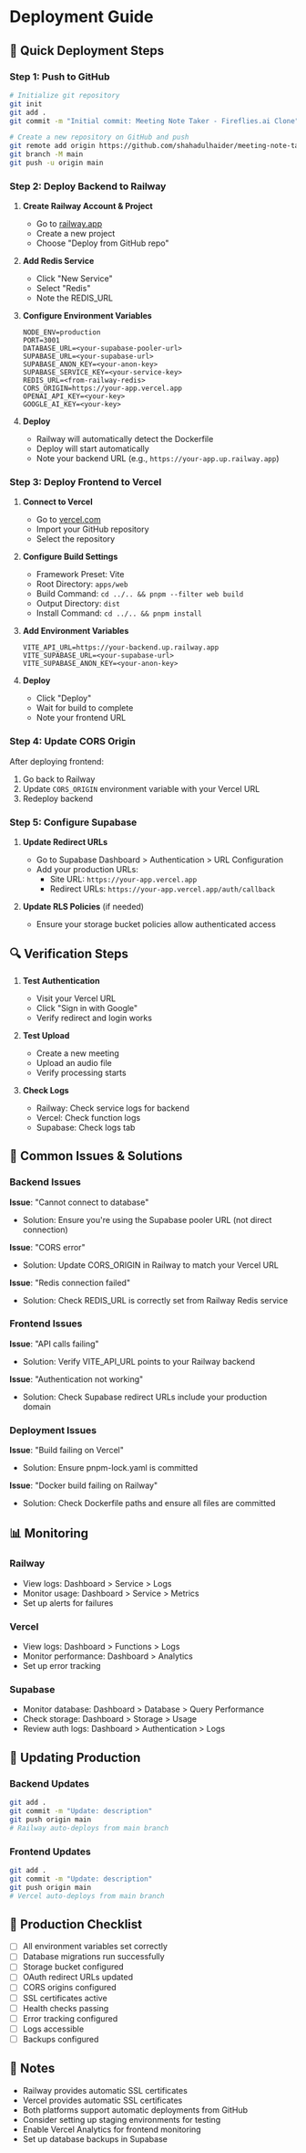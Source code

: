 # Deployment Guide

## 🚀 Quick Deployment Steps

### Step 1: Push to GitHub

```bash
# Initialize git repository
git init
git add .
git commit -m "Initial commit: Meeting Note Taker - Fireflies.ai Clone"

# Create a new repository on GitHub and push
git remote add origin https://github.com/shahadulhaider/meeting-note-taker.git
git branch -M main
git push -u origin main
```

### Step 2: Deploy Backend to Railway

1. **Create Railway Account & Project**
   - Go to [railway.app](https://railway.app)
   - Create a new project
   - Choose "Deploy from GitHub repo"

2. **Add Redis Service**
   - Click "New Service"
   - Select "Redis"
   - Note the REDIS_URL

3. **Configure Environment Variables**
   ```
   NODE_ENV=production
   PORT=3001
   DATABASE_URL=<your-supabase-pooler-url>
   SUPABASE_URL=<your-supabase-url>
   SUPABASE_ANON_KEY=<your-anon-key>
   SUPABASE_SERVICE_KEY=<your-service-key>
   REDIS_URL=<from-railway-redis>
   CORS_ORIGIN=https://your-app.vercel.app
   OPENAI_API_KEY=<your-key>
   GOOGLE_AI_KEY=<your-key>
   ```

4. **Deploy**
   - Railway will automatically detect the Dockerfile
   - Deploy will start automatically
   - Note your backend URL (e.g., `https://your-app.up.railway.app`)

### Step 3: Deploy Frontend to Vercel

1. **Connect to Vercel**
   - Go to [vercel.com](https://vercel.com)
   - Import your GitHub repository
   - Select the repository

2. **Configure Build Settings**
   - Framework Preset: Vite
   - Root Directory: `apps/web`
   - Build Command: `cd ../.. && pnpm --filter web build`
   - Output Directory: `dist`
   - Install Command: `cd ../.. && pnpm install`

3. **Add Environment Variables**
   ```
   VITE_API_URL=https://your-backend.up.railway.app
   VITE_SUPABASE_URL=<your-supabase-url>
   VITE_SUPABASE_ANON_KEY=<your-anon-key>
   ```

4. **Deploy**
   - Click "Deploy"
   - Wait for build to complete
   - Note your frontend URL

### Step 4: Update CORS Origin

After deploying frontend:
1. Go back to Railway
2. Update `CORS_ORIGIN` environment variable with your Vercel URL
3. Redeploy backend

### Step 5: Configure Supabase

1. **Update Redirect URLs**
   - Go to Supabase Dashboard > Authentication > URL Configuration
   - Add your production URLs:
     - Site URL: `https://your-app.vercel.app`
     - Redirect URLs: `https://your-app.vercel.app/auth/callback`

2. **Update RLS Policies** (if needed)
   - Ensure your storage bucket policies allow authenticated access

## 🔍 Verification Steps

1. **Test Authentication**
   - Visit your Vercel URL
   - Click "Sign in with Google"
   - Verify redirect and login works

2. **Test Upload**
   - Create a new meeting
   - Upload an audio file
   - Verify processing starts

3. **Check Logs**
   - Railway: Check service logs for backend
   - Vercel: Check function logs
   - Supabase: Check logs tab

## 🐛 Common Issues & Solutions

### Backend Issues

**Issue**: "Cannot connect to database"
- Solution: Ensure you're using the Supabase pooler URL (not direct connection)

**Issue**: "CORS error"
- Solution: Update CORS_ORIGIN in Railway to match your Vercel URL

**Issue**: "Redis connection failed"
- Solution: Check REDIS_URL is correctly set from Railway Redis service

### Frontend Issues

**Issue**: "API calls failing"
- Solution: Verify VITE_API_URL points to your Railway backend

**Issue**: "Authentication not working"
- Solution: Check Supabase redirect URLs include your production domain

### Deployment Issues

**Issue**: "Build failing on Vercel"
- Solution: Ensure pnpm-lock.yaml is committed

**Issue**: "Docker build failing on Railway"
- Solution: Check Dockerfile paths and ensure all files are committed

## 📊 Monitoring

### Railway
- View logs: Dashboard > Service > Logs
- Monitor usage: Dashboard > Service > Metrics
- Set up alerts for failures

### Vercel
- View logs: Dashboard > Functions > Logs
- Monitor performance: Dashboard > Analytics
- Set up error tracking

### Supabase
- Monitor database: Dashboard > Database > Query Performance
- Check storage: Dashboard > Storage > Usage
- Review auth logs: Dashboard > Authentication > Logs

## 🔄 Updating Production

### Backend Updates
```bash
git add .
git commit -m "Update: description"
git push origin main
# Railway auto-deploys from main branch
```

### Frontend Updates
```bash
git add .
git commit -m "Update: description"
git push origin main
# Vercel auto-deploys from main branch
```

## 🎯 Production Checklist

- [ ] All environment variables set correctly
- [ ] Database migrations run successfully
- [ ] Storage bucket configured
- [ ] OAuth redirect URLs updated
- [ ] CORS origins configured
- [ ] SSL certificates active
- [ ] Health checks passing
- [ ] Error tracking configured
- [ ] Logs accessible
- [ ] Backups configured

## 📝 Notes

- Railway provides automatic SSL certificates
- Vercel provides automatic SSL certificates
- Both platforms support automatic deployments from GitHub
- Consider setting up staging environments for testing
- Enable Vercel Analytics for frontend monitoring
- Set up database backups in Supabase